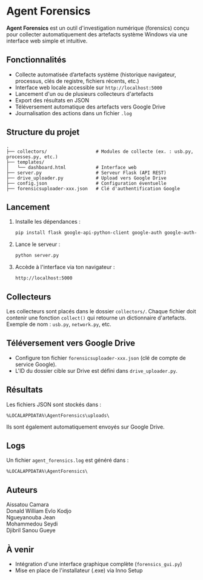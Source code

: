 # Agent Forensics

**Agent Forensics** est un outil d'investigation numérique (forensics) conçu pour collecter automatiquement des artefacts système Windows via une interface web simple et intuitive.

## Fonctionnalités

* Collecte automatisée d’artefacts système (historique navigateur, processus, clés de registre, fichiers récents, etc.)
* Interface web locale accessible sur `http://localhost:5000`
* Lancement d'un ou de plusieurs collecteurs d'artefacts
* Export des résultats en JSON
* Téléversement automatique des artefacts vers Google Drive
* Journalisation des actions dans un fichier `.log`

## Structure du projet

```
.
├── collectors/                  # Modules de collecte (ex. : usb.py, processes.py, etc.)
├── templates/
│   └── dashboard.html           # Interface web
├── server.py                    # Serveur Flask (API REST)
├── drive_uploader.py            # Upload vers Google Drive
├── config.json                  # Configuration éventuelle
├── forensicsuploader-xxx.json   # Clé d'authentification Google
```

## Lancement

1. Installe les dépendances :

   ```bash
   pip install flask google-api-python-client google-auth google-auth-oauthlib
   ```

2. Lance le serveur :

   ```bash
   python server.py
   ```

3. Accède à l'interface via ton navigateur :

   ```
   http://localhost:5000
   ```

## Collecteurs

Les collecteurs sont placés dans le dossier `collectors/`. Chaque fichier doit contenir une fonction `collect()` qui retourne un dictionnaire d'artefacts. Exemple de nom : `usb.py`, `network.py`, etc.

## Téléversement vers Google Drive

* Configure ton fichier `forensicsuploader-xxx.json` (clé de compte de service Google).
* L'ID du dossier cible sur Drive est défini dans `drive_uploader.py`.

## Résultats

Les fichiers JSON sont stockés dans :

```
%LOCALAPPDATA%\AgentForensics\uploads\
```

Ils sont également automatiquement envoyés sur Google Drive.

## Logs

Un fichier `agent_forensics.log` est généré dans :

```
%LOCALAPPDATA%\AgentForensics\
```

## Auteurs

Aissatou Camara  
Donald William Evlo Kodjo  
Ngueyanouba Jean  
Mohammedou Seydi  
Djibril Sanou Gueye  



## À venir

* Intégration d'une interface graphique complète (`forensics_gui.py`)
* Mise en place de l'installateur (.exe) via Inno Setup

